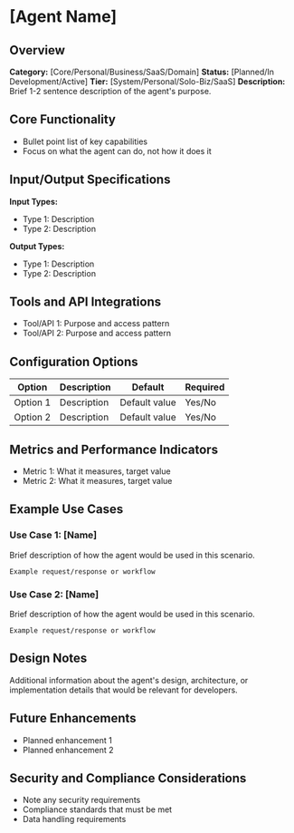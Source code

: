 # [Agent Name]

## Overview
**Category:** [Core/Personal/Business/SaaS/Domain]
**Status:** [Planned/In Development/Active]
**Tier:** [System/Personal/Solo-Biz/SaaS]
**Description:** Brief 1-2 sentence description of the agent's purpose.

## Core Functionality
- Bullet point list of key capabilities
- Focus on what the agent can do, not how it does it

## Input/Output Specifications
**Input Types:**
- Type 1: Description
- Type 2: Description

**Output Types:**
- Type 1: Description
- Type 2: Description

## Tools and API Integrations
- Tool/API 1: Purpose and access pattern
- Tool/API 2: Purpose and access pattern

## Configuration Options
| Option | Description | Default | Required |
|--------|-------------|---------|----------|
| Option 1 | Description | Default value | Yes/No |
| Option 2 | Description | Default value | Yes/No |

## Metrics and Performance Indicators
- Metric 1: What it measures, target value
- Metric 2: What it measures, target value

## Example Use Cases
### Use Case 1: [Name]
Brief description of how the agent would be used in this scenario.

```
Example request/response or workflow
```

### Use Case 2: [Name]
Brief description of how the agent would be used in this scenario.

```
Example request/response or workflow
```

## Design Notes
Additional information about the agent's design, architecture, or implementation details that would be relevant for developers.

## Future Enhancements
- Planned enhancement 1
- Planned enhancement 2

## Security and Compliance Considerations
- Note any security requirements
- Compliance standards that must be met
- Data handling requirements
